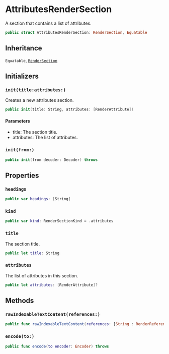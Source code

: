 # AttributesRenderSection

A section that contains a list of attributes.

``` swift
public struct AttributesRenderSection: RenderSection, Equatable 
```

## Inheritance

`Equatable`, [`RenderSection`](/RenderSection)

## Initializers

### `init(title:attributes:)`

Creates a new attributes section.

``` swift
public init(title: String, attributes: [RenderAttribute]) 
```

#### Parameters

  - title: The section title.
  - attributes: The list of attributes.

### `init(from:)`

``` swift
public init(from decoder: Decoder) throws 
```

## Properties

### `headings`

``` swift
public var headings: [String] 
```

### `kind`

``` swift
public var kind: RenderSectionKind = .attributes
```

### `title`

The section title.

``` swift
public let title: String
```

### `attributes`

The list of attributes in this section.

``` swift
public let attributes: [RenderAttribute]?
```

## Methods

### `rawIndexableTextContent(references:)`

``` swift
public func rawIndexableTextContent(references: [String : RenderReference]) -> String 
```

### `encode(to:)`

``` swift
public func encode(to encoder: Encoder) throws 
```
